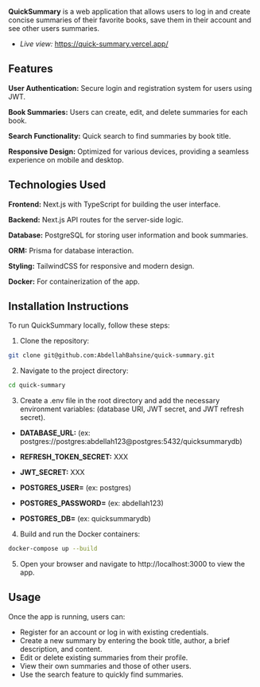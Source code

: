 **QuickSummary** is a web application that allows users to log in and create concise summaries of their favorite books, save them in their account and see other users summaries.

- *Live view:* https://quick-summary.vercel.app/

## Features

**User Authentication:** Secure login and registration system for users using JWT.

**Book Summaries:** Users can create, edit, and delete summaries for each book.

**Search Functionality:** Quick search to find summaries by book title.

**Responsive Design:** Optimized for various devices, providing a seamless experience on mobile and desktop.

## Technologies Used

**Frontend:** Next.js with TypeScript for building the user interface.

**Backend:** Next.js API routes for the server-side logic.

**Database:** PostgreSQL for storing user information and book summaries.

**ORM:** Prisma for database interaction.

**Styling:** TailwindCSS for responsive and modern design.

**Docker:** For containerization of the app.

## Installation Instructions
To run QuickSummary locally, follow these steps:

1. Clone the repository:
```bash
git clone git@github.com:AbdellahBahsine/quick-summary.git
```

2. Navigate to the project directory:
```bash
cd quick-summary
```
3. Create a .env file in the root directory and add the necessary environment variables: (database URI, JWT secret, and JWT refresh secret).

- **DATABASE_URL:** (ex: postgres://postgres:abdellah123@postgres:5432/quicksummarydb)

- **REFRESH_TOKEN_SECRET:** XXX

- **JWT_SECRET:** XXX

- **POSTGRES_USER=** (ex: postgres)
  
- **POSTGRES_PASSWORD=** (ex: abdellah123)
  
- **POSTGRES_DB=** (ex: quicksummarydb)

4. Build and run the Docker containers:
```bash
docker-compose up --build
```

5. Open your browser and navigate to http://localhost:3000 to view the app.

## Usage

Once the app is running, users can:

- Register for an account or log in with existing credentials.
- Create a new summary by entering the book title, author, a brief description, and content.
- Edit or delete existing summaries from their profile.
- View their own summaries and those of other users.
- Use the search feature to quickly find summaries.
